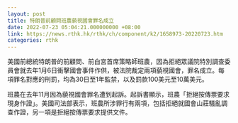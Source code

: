```yaml
---
layout: post
title: 特朗普前顧問班農藐視國會罪名成立
date: 2022-07-23 05:04:21.000000000 +08:00
link: https://news.rthk.hk/rthk/ch/component/k2/1658973-20220723.htm
categories: rthk
---
```


美國前總統特朗普的前顧問、前白宮首席策略師班農，因為拒絕眾議院特別調查委員會就去年1月6日衝擊國會事件作供，被法院裁定兩項藐視國會，罪名成立。每項罪名對應的刑罰，均為30日至1年監禁，以及罰款100美元至10萬美元。

班農在去年11月因為藐視國會罪名遭到起訴。起訴書顯示，班農「拒絕按傳票要求現身作證」。美國司法部表示，班農所涉罪行有兩項，包括拒絕就國會山莊騷亂調查作證，另一項是拒絕按傳票要求提供文件。
